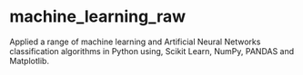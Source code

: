 # machine_learning_raw
Applied a range of machine learning and Artificial Neural Networks classification algorithms in Python using, Scikit Learn, NumPy, PANDAS and Matplotlib. 

